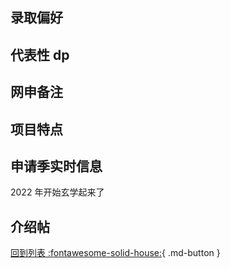 ## 录取偏好

## 代表性 dp

## 网申备注

## 项目特点

## 申请季实时信息

2022 年开始玄学起来了

## 介绍帖

[回到列表 :fontawesome-solid-house:](grade.md){ .md-button }
